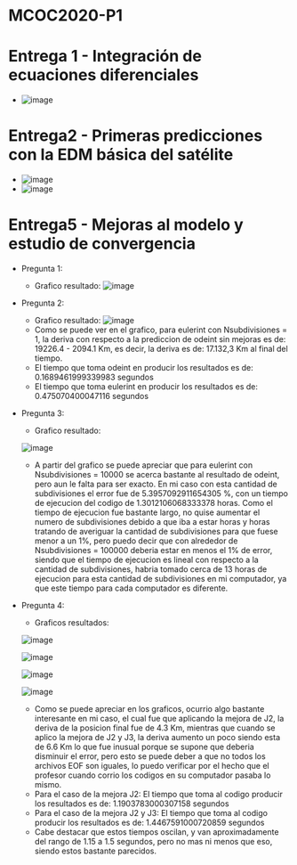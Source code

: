 # MCOC2020-P1
# Entrega 1 - Integración de ecuaciones diferenciales
- ![image](https://user-images.githubusercontent.com/43451947/91111616-fa560380-e64e-11ea-9730-1997954eb9eb.png)
# Entrega2 - Primeras predicciones con la EDM básica del satélite
- ![image](https://user-images.githubusercontent.com/43451947/91516562-d1857680-e8b9-11ea-8924-3ccf8a7b0753.png)
- ![image](https://user-images.githubusercontent.com/43451947/91516595-e6620a00-e8b9-11ea-8eeb-7cb335a26baf.png)
# Entrega5 - Mejoras al modelo y estudio de convergencia
- Pregunta 1:
  - Grafico resultado: ![image](https://user-images.githubusercontent.com/43451947/92336431-c62f0980-f076-11ea-9fee-5d2e557030ea.png)
- Pregunta 2:
  - Grafico resultado: ![image](https://user-images.githubusercontent.com/43451947/92336455-45244200-f077-11ea-8122-715daab5477b.png)
  - Como se puede ver en el grafico, para eulerint con Nsubdivisiones = 1, la deriva con respecto a la prediccion de odeint sin mejoras es de: 19226.4 - 2094.1 Km, es decir, la deriva es de:  17.132,3 Km al final del tiempo.
  - El tiempo que toma odeint en producir los resultados es de: 0.1689461999339983 segundos
  - El tiempo que toma eulerint en producir los resultados es de: 0.475070400047116 segundos
- Pregunta 3:
  - Grafico resultado:
  
  ![image](https://user-images.githubusercontent.com/43451947/92338312-f03bf800-f085-11ea-9cb4-21aeaca907a1.png)
  - A partir del grafico se puede apreciar que para eulerint con Nsubdivisiones = 10000 se acerca bastante al resultado de odeint, pero aun le falta para ser exacto.
  En mi caso con esta cantidad de subdivisiones el error fue de 5.3957092911654305 %, con un tiempo de ejecucion del codigo de 1.3012106068333378 horas.
  Como el tiempo de ejecucion fue bastante largo, no quise aumentar el numero de subdivisiones debido a que iba a estar horas y horas tratando de averiguar la cantidad de subdivisiones para que fuese menor a un 1%, pero puedo decir que con alrededor de Nsubdivisiones = 100000 deberia estar en menos el 1% de error, siendo que el tiempo de ejecucion es lineal con respecto a la cantidad de subdivisiones, habria tomado cerca de 13 horas de ejecucion para esta cantidad de subdivisiones en mi computador, ya que este tiempo para cada computador es diferente.
- Pregunta 4:
  - Graficos resultados:
  
  ![image](https://user-images.githubusercontent.com/43451947/92336595-b57f9300-f078-11ea-86b0-6d7612492466.png)
  
  ![image](https://user-images.githubusercontent.com/43451947/92336598-bd3f3780-f078-11ea-885e-607b9770ed76.png)
  
  ![image](https://user-images.githubusercontent.com/43451947/92336603-c3cdaf00-f078-11ea-969d-31dce258849e.png)
  
  ![image](https://user-images.githubusercontent.com/43451947/92336613-d1833480-f078-11ea-89f7-386112229782.png)

  - Como se puede apreciar en los graficos, ocurrio algo bastante interesante en mi caso, el cual fue que aplicando la mejora de J2, la deriva de la posicion final fue de 4.3 Km, mientras que cuando se aplico la mejora de J2 y J3, la deriva aumento un poco siendo esta de 6.6 Km lo que fue inusual porque se supone que deberia disminuir el error, pero esto se puede deber a que no todos los archivos EOF son iguales, lo puedo verificar por el hecho que el profesor cuando corrio los codigos en su computador pasaba lo mismo.
  - Para el caso de la mejora J2: El tiempo que toma al codigo producir los resultados es de: 1.1903783000307158 segundos
  - Para el caso de la mejora J2 y J3: El tiempo que toma al codigo producir los resultados es de: 1.4467591000720859 segundos
  - Cabe destacar que estos tiempos oscilan, y van aproximadamente del rango de 1.15 a 1.5 segundos, pero no mas ni menos que eso, siendo estos bastante parecidos.
